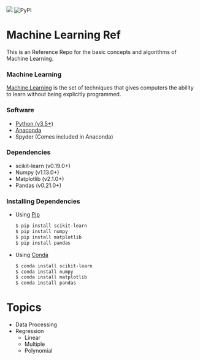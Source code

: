 ![](https://img.shields.io/badge/Language-Python-blue.svg) ![PyPI](https://img.shields.io/badge/status-beta-yellow.svg)
# Machine Learning Ref
This is an Reference Repo for the basic concepts and algorithms of Machine Learning.

### Machine Learning
[Machine Learning](https://en.wikipedia.org/wiki/Machine_learning) is the set of techniques that gives computers the ability to learn without being explicitly programmed.

### Software
- [Python (v3.5+)](https://www.python.org/)
- [Anaconda](https://www.anaconda.com/download/)
- Spyder (Comes included in Anaconda)
### Dependencies
- scikit-learn (v0.19.0+)
- Numpy (v1.13.0+)
- Matplotlib (v2.1.0+)
- Pandas (v0.21.0+)

### Installing Dependencies
- Using [Pip](https://pypi.python.org/pypi/pip)
   ```bash
   $ pip install scikit-learn
   $ pip install numpy
   $ pip install matplotlib
   $ pip install pandas
   ```
- Using [Conda](https://conda.io/docs)
   ```bash
   $ conda install scikit-learn
   $ conda install numpy
   $ conda install matplotlib 
   $ conda install pandas
   ```

# Topics
- Data Processing
- Regression
  - Linear
  - Multiple
  - Polynomial
